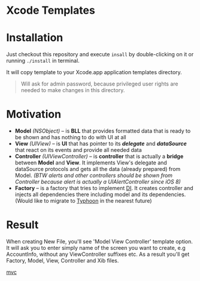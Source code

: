 Xcode Templates
================

# Installation  
Just checkout this repository and execute `insall` by double-clicking on it or running `./install` in terminal.

It will copy template to your Xcode.app application templates directory.

> Will ask for admin password, because privileged user rights are needed to make changes in this directory.

# Motivation

* **Model** *(NSObject)* – is **BLL** that provides formatted data that is ready to be shown and has nothing to do with UI at all
* **View** *(UIView)* – is **UI** that has pointer to its **_delegate_** and **_dataSource_** that react on its events and provide all needed data
* **Controller** *(UIViewController)* – is **controller** that is actually a **bridge** between **Model** and **View**. It implements View's delegate and dataSource protocols and gets all the data (already prepared) from Model. *(BTW alerts and other controllers should be shown from Controller because alert is actually a UIAlertController since iOS 8)*
* **Factory** – is a factory that tries to implement [DI](http://en.wikipedia.org/wiki/Dependency_injection). It creates controller and injects all dependencies there including model and its dependencies. (Would like to migrate to [Typhoon](http://www.typhoonframework.org) in the nearest future)

# Result

When creating New File, you'll see 'Model View Controller' template option.
It will ask you to enter simply name of the screen you want to create, e.g AccountInfo, without any ViewController suffixes etc.
As a result you'll get Factory, Model, View, Controller and Xib files.

[mvc](img/mvc.png)